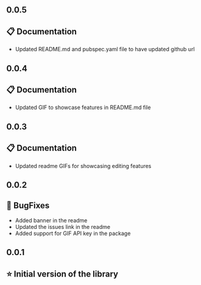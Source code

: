 ## 0.0.5
## 📋 Documentation 
- Updated README.md and pubspec.yaml file to have updated github url

## 0.0.4
## 📋 Documentation 
- Updated GIF to showcase features in README.md file

## 0.0.3
## 📋 Documentation
- Updated readme GIFs for showcasing editing features

## 0.0.2
## 🐞 BugFixes
- Added banner in the readme
- Updated the issues link in the readme
- Added support for GIF API key in the package

## 0.0.1
## ⭐ Initial version of the library